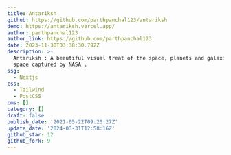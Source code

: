 ```yaml
---
title: Antariksh
github: https://github.com/parthpanchal123/antariksh
demo: https://antariksh.vercel.app/
author: parthpanchal123
author_link: https://github.com/parthpanchal123
date: 2023-11-30T03:38:30.792Z
description: >-
  Antariksh : A beautiful visual treat of the space, planets and galaxies from
  space captured by NASA .
ssg:
  - Nextjs
css:
  - Tailwind
  - PostCSS
cms: []
category: []
draft: false
publish_date: '2021-05-22T09:20:27Z'
update_date: '2024-03-31T12:58:16Z'
github_star: 12
github_fork: 9
---
```

